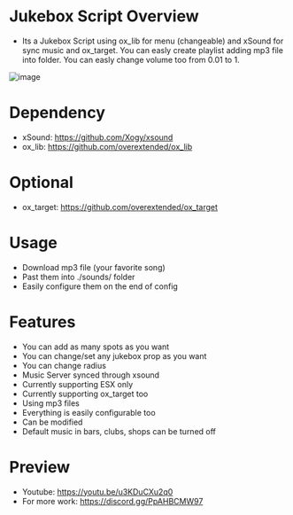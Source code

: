 # Jukebox Script Overview
- Its a Jukebox Script using ox_lib for menu (changeable) and xSound for sync music and ox_target. You can easly create playlist adding mp3 file into folder. You can easly change volume too from 0.01 to 1.

![image](https://user-images.githubusercontent.com/77331512/208263939-20c9244c-70c9-4d48-bac3-6d1e92885ba0.png)

# Dependency
- xSound: https://github.com/Xogy/xsound
- ox_lib: https://github.com/overextended/ox_lib

# Optional
- ox_target: https://github.com/overextended/ox_target

# Usage
- Download mp3 file (your favorite song)
- Past them into ./sounds/ folder
- Easily configure them on the end of config

# Features
- You can add as many spots as you want
- You can change/set any jukebox prop as you want
- You can change radius
- Music Server synced through xsound
- Currently supporting ESX only
- Currently supporting ox_target too
- Using mp3 files
- Everything is easily configurable too
- Can be modified
- Default music in bars, clubs, shops can be turned off

# Preview
- Youtube: https://youtu.be/u3KDuCXu2q0
- For more work: https://discord.gg/PpAHBCMW97
